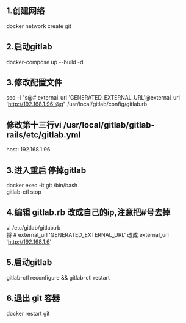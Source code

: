 ## 1.创建网络  
docker network create git  
## 2.启动gitlab  
docker-compose up --build -d 
## 3.修改配置文件
sed -i "s@# external_url 'GENERATED_EXTERNAL_URL'@external_url 'http://192.168.1.96'@g" /usr/local/gitlab/config/gitlab.rb  

## 修改第十三行vi /usr/local/gitlab/gitlab-rails/etc/gitlab.yml  
host: 192.168.1.96

## 3.进入重启 停掉gitlab  
docker exec -it git /bin/bash  
gitlab-ctl stop

## 4.编辑 gitlab.rb 改成自己的ip,注意把#号去掉  
vi /etc/gitlab/gitlab.rb  
将 # external_url 'GENERATED_EXTERNAL_URL' 改成   external_url 'http://192.168.1.6'  


## 5.启动gitlab  
gitlab-ctl reconfigure && gitlab-ctl restart   

## 6.退出 git 容器  
docker restart git
